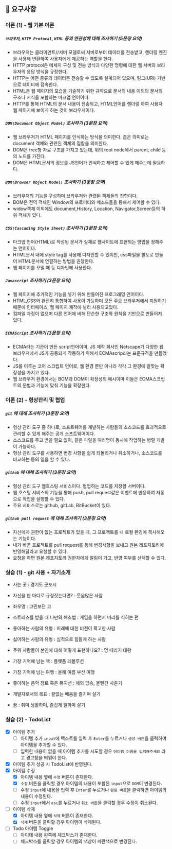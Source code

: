 ## 📣 요구사항

### 이론 (1) - 웹 기본 이론
##### `브라우저`, `HTTP Protocal`, `HTML` 등의 연관성에 대해 조사하기 (5문장 요약)
- 브라우저는 클라이언트//서버 모델로써 서버로부터 데이터를 전송받고, 렌더링 엔진을 사용해 변환하여 사용자에게 제공하는 역할을 한다.
- HTTP protocol은 메세지 구성 및 전송 방식과 다양한 명령에 대한 웹 서버와 브라우저의 응답 방식을 규정한다.
- HTTP는 어떤 종류의 데이터든 전송할 수 있도록 설계되어 있으며, 링크(URl) 기반으로 데이터에 접속한다.
- HTML은 웹 페이지의 모습을 기술하기 위한 규약으로 문서의 내용 이외의 문서의 구조나 서식을 포함하는 마크업 언어이다.
- HTTP를 통해 HTML의 문서 내용이 전송되고, HTML언어를 렌더링 하여 사용자 웹 페이지에 보이게 하는 것이 브라우저이다.
##### `DOM(Document Object Model)` 조사하기 (3문장 요약)
- 웹 브라우저가 HTML 페이지를 인식하는 방식을 의미한다. 좁은 의미로는 document 객체와 관련된 객체의 집합을 의미한다.
- DOM은 tree형 자료 구조를 가지고 있는데, 위의 root node에서 parent, child 등의 노드를 가진다.
- DOM은 HTML문서의 정보를 JS언어가 인식하고 제어할 수 있게 해주는데 필요하다.
##### `BOM(Browser Object Model)` 조사하기 (3문장 요약)
- 브라우저의 기능을 구성하며 브라우저와 관련된 객체들의 집합이다.
- BOM은 전역 객체인 Window의 프로퍼티와 메소드들을 통해서 제어할 수 있다.
- widow객체 이외에도 document,History, Location, Navigator,Screen등의 하위 객체가 있다.
##### `CSS(Cascading Style Sheet)` 조사하기 (3문장 요약)
- 마크업 언어(HTML)로 작성된 문서가 실제로 웹사이트에 표현되는 방법을 정해주는 언어이다.
- HTML문서 내에 style tag를 사용해 디자인할 수 있지만, css파일을 별도로 만들어 HTML문서에 연결하는 방법을 권장한다.
- 웹 페이지를 꾸밀 때 등 디자인에 사용한다.
##### `Javascript` 조사하기 (3문장 요약)
- 웹 페이지에 추가적인 기능을 넣기 위해 만들어진 프로그래밍 언어이다.
- HTML,CSS와 완전히 통합하여 사용이 가능하며 모든 주요 브라우저에서 지원하기 때문에 인터페이스, 웹 페이지 제작에 널리 사용되고있다.
- 컴파일 과정이 없으며 다른 언어에 비해 단순한 구조와 원칙을 기반으로 만들어져 있다.
##### `ECMAScript` 조사하기 (3문장 요약)
- ECMA라는 기관이 만든 script언어이며, JS 제작 회사인 Netscape가 다양한 웹 브라우저에서 JS가 공통되게 작동하기 위해서 ECMAscrip라는 표준규격을 만들었다.
- JS를 이루는 코어 스크립트 언어로, 웹 환경 뿐만 아니라 각각 그 환경에 알맞는 확장성을 가지고 있다.
- 웹 브라우저 환경에서는 BOM과 DOM이 확장성의 예시이며 이들은 ECMA스크립트의 문법과 기능에 맞춰 기능을 확장한다.


### 이론 (2) - 형상관리 및 협업
##### `git` 에 대해 조사하기 (3문장 요약)
- 형상 관리 도구 중 하나로, 소프트웨어를 개발하는 사람들의 소스코드를 효과적으로 관리할 수 있게 해주는 공개 소프트웨어이다.
- 소스코드를 주고 받을 필요 없이, 같은 파일을 여러명이 동시에 작업하는 병렬 개발이 가능하다.
- 형상 관리 도구를 사용하면 변경 사항을 쉽게 되돌리거나 취소하거나, 소스코드를 비교하는 등의 일을 할 수 있다.
##### `github` 에 대해 조사하기 (3문장 요약)
- 형상 관리 도구 웹호스팅 서비스이다. 협업하는 코드를 저장할 서버이다.
- 웹 호스팅 서비스의 기능을 통해 push, pull request같은 이벤트에 반응하여 자동으로 작업을 실행할 수 있다.
- 주요 서비스로는 github, gitLab, BitBucket이 있다.
##### `github pull request` 에 대해 조사하기 (3문장 요약)
- 자신에게 권한이 없는 프로젝트가 있을 때, 그 프로젝트를 내 로컬 환경에 복사해오는 기능이다.
- 내가 바꾼 프로젝트를 pull request를 통해 변경사항을 보내고 원본 레포지토리에 반영해달라고 요청할 수 있다.
- 요청을 하면 원본 레포지토리 권한자에게 알림이 가고, 반영 여부를 선택할 수 있다.

### 실습 (1) - git 사용 + 자기소개

- 사는 곳 : 경기도 군포시

- 자신을 한 마디로 규정짓는다면? : 웃음많은 사람

- 좌우명 : 고민보단 고

- 스트레스를 받을 때 나만의 해소법 : 게임을 하면서 머리를 식히는 편

- 좋아하는 사람의 유형 : 미래에 대한 비젼이 확고한 사람

- 싫어하는 사람의 유형 : 심적으로 힘들게 하는 사람

- 주위 사람들이 본인에 대해 어떻게 표현하나요? : 멍 때리기 대왕

- 가장 기억에 남는 책 : 플랫폼 레볼루션

- 가장 기억에 남는 여행 : 올해 여름 부산 여행

- 좋아하는 음악 장르 혹은 뮤지션 : 해외 팝송, 볼빨간 사춘기

- 개발자로서의 목표 : 끝없는 배움을 즐기며 살기

- 꿈 : 취미 생활하며, 즐겁게 일하며 살기


### 실습 (2) - TodoList
- [x] 아이템 추가
  - [ ] 아이템 추가 `input`에 텍스트를 입력 후 `Enter`를 누르거나 `생성 버튼`을 클릭하여 아이템을 추가할 수 있다.
  - [ ] 입력한 내용이 없을 때 아이템 추가를 시도할 경우 `아이템 이름을 입력해주세요` 라고 경고창을 띄워야 한다.
- [x] 아이템 추가 성공 시 TodoList에 반영된다.
- [x] 아이템 수정
  - [x] 아이템 내용 옆에 `수정` 버튼이 존재한다.
  - [x] `수정` 버튼을 클릭할 경우 아이템의 내용이 포함된 `input`으로 `DOM`이 변경된다.
  - [ ] 수정 `input`에 내용을 입력 후 `Enter`를 누르거나 `완료 버튼`을 클릭하면 아이템의 내용이 수정된다.
  - [ ] 수정 `input`에서 `esc`를 누르거나 `취소 버튼`을 클릭할 경우 수정이 취소된다.
- [ ] 아이템 삭제
  - [x] 아이템 내용 옆에 `삭제` 버튼이 존재한다.
  - [x] `삭제` 버튼을 클릭할 경우 아이템이 삭제된다.
- [ ] Todo 아이템 Toggle
  - [ ] 아이테 내용 왼쪽에 체크박스가 존재한다.
  - [ ] 체크박스를 클릭할 경우 아이템의 색상이 파란색으로 변경된다.
